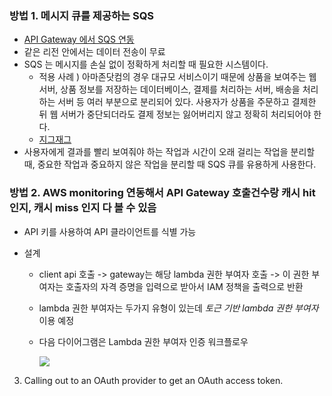 ### 방법 1. 메시지 큐를 제공하는 SQS

* [API Gateway 에서 SQS 연동](https://www.icatpark.com/106)
* 같은 리전 안에서는 데이터 전송이 무료
* SQS 는 메시지를 손실 없이 정확하게 처리할 때 필요한 시스템이다.
  * 적용 사례 ) 아마존닷컴의 경우 대규모 서비스이기 때문에 상품을 보여주는 웹 서버, 상품 정보를 저장하는 데이터베이스, 결제를 처리하는 서버, 배송을 처리하는 서버 등 여러 부분으로 분리되어 있다. 사용자가 상품을 주문하고 결제한 뒤 웹 서버가 중단되더라도 결제 정보는 잃어버리지 않고 정확히 처리되어야 한다. 
  * [지그재그](https://devblog.croquis.com/ko/2017-05-13-1-aws-serverless-1/)
* 사용자에게 결과를 빨리 보여줘야 하는 작업과 시간이 오래 걸리는 작업을 분리할 때, 중요한 작업과 중요하지 않은 작업을 분리할 때 SQS 큐를 유용하게 사용한다.



### 방법 2. AWS monitoring 연동해서 API Gateway 호출건수랑 캐시 hit 인지, 캐시 miss 인지 다 볼 수 있음

* API 키를 사용하여 API 클라이언트를 식별 가능

* 설계

  * client api 호출 -> gateway는 해당 lambda 권한 부여자 호출 -> 이 권한 부여자는 호출자의 자격 증명을 입력으로 받아서 IAM 정책을 출력으로 반환

  * lambda 권한 부여자는 두가지 유형이 있는데 *토근 기반 lambda 권한 부여자* 이용 예정

  * 다음 다이어그램은 Lambda 권한 부여자 인증 워크플로우

    ![](https://docs.aws.amazon.com/ko_kr/apigateway/latest/developerguide/images/custom-auth-workflow.png)

3. Calling out to an OAuth provider to get an OAuth access token.
